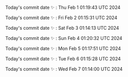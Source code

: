 Today's commit date ✨ : Thu Feb 1 01:19:43 UTC 2024 

Today's commit date ✨ : Fri Feb 2 01:15:31 UTC 2024 

Today's commit date ✨ : Sat Feb 3 01:14:13 UTC 2024 

Today's commit date ✨ : Sun Feb 4 01:20:32 UTC 2024 

Today's commit date ✨ : Mon Feb 5 01:17:51 UTC 2024 

Today's commit date ✨ : Tue Feb 6 01:15:28 UTC 2024 

Today's commit date ✨ : Wed Feb 7 01:14:00 UTC 2024 

